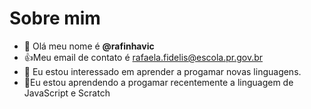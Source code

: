 # Sobre mim

- 👋 Olá meu nome é **@rafinhavic**
- :+1:Meu email de contato é rafaela.fidelis@escola.pr.gov.br
- 👀 Eu estou interessado em aprender a progamar novas linguagens.
- 🌱Eu estou aprendendo a progamar recentemente a linguagem de JavaScript e Scratch


<!---
rafinhavic/rafinhavic is a ✨ special ✨ repository because its `README.md` (this file) appears on your GitHub profile.
You can click the Preview link to take a look at your changes.
--->
